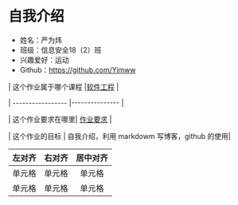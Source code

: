 # 自我介绍
* 姓名：严为炜
* 班级：信息安全18（2）班
* 兴趣爱好：运动
* Github：https://github.com/Yimww

| 这个作业属于哪个课程 |[软件工程](https://edu.cnblogs.com/campus/gdgy/informationsecurity1812) |

| ----------------- |--------------- |

| 这个作业要求在哪里| [作业要求](https://edu.cnblogs.com/campus/gdgy/informationsecurity1812/homework/11156) |

| 这个作业的目标 | 自我介绍，利用 markdowm 写博客，github 的使用|  



| 左对齐 | 右对齐 | 居中对齐 |
| :----:| :----: | :----: |
| 单元格 | 单元格 | 单元格 |
| 单元格 | 单元格 | 单元格 |
